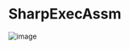 # SharpExecAssm

![image](https://github.com/user-attachments/assets/680925b8-3e91-4e2d-88de-2d31359db63c)
